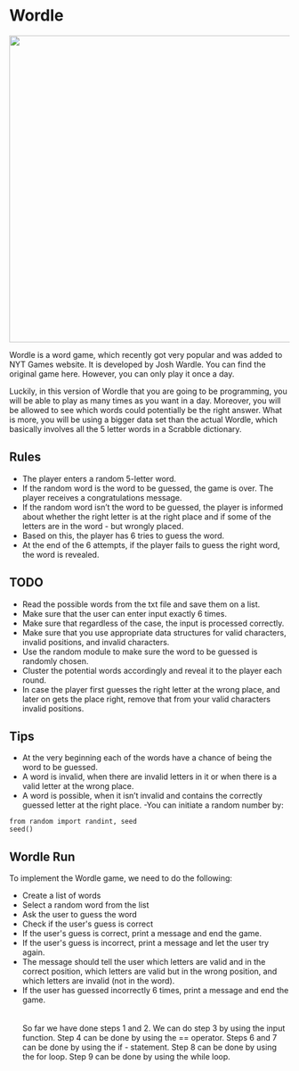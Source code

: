 # Wordle

<img src="https://cdn.nerdschalk.com/wp-content/uploads/2022/02/wordle-game-logo.png" width=550>

Wordle is a word game, which recently got very popular and was added to NYT Games website. It is developed by Josh Wardle. You can find the original game here. However, you can only play it once a day.

Luckily, in this version of Wordle that you are going to be programming, you will be able to play as many times as you want in a day. Moreover, you will be allowed to see which words could potentially be the right answer. What is more, you will be using a bigger data set than the actual Wordle, which basically involves all the 5 letter words in a Scrabble dictionary.


## Rules
- The player enters a random 5-letter word.
- If the random word is the word to be guessed, the game is over. The player receives a congratulations message.
- If the random word isn’t the word to be guessed, the player is informed about whether the right letter is at the right place and if some of the letters are in the word - but wrongly placed.<br>
- Based on this, the player has 6 tries to guess the word.
- At the end of the 6 attempts, if the player fails to guess the right word, the word is revealed.<br>

## TODO
- Read the possible words from the txt file and save them on a list.
- Make sure that the user can enter input exactly 6 times.
- Make sure that regardless of the case, the input is processed correctly.
- Make sure that you use appropriate data structures for valid characters, invalid positions, and invalid characters.
- Use the random module to make sure the word to be guessed is randomly chosen.
- Cluster the potential words accordingly and reveal it to the player each round.
- In case the player first guesses the right letter at the wrong place, and later on gets the place right, remove that from your valid characters invalid positions.

## Tips
- At the very beginning each of the words have a chance of being the word to be guessed.
- A word is invalid, when there are invalid letters in it or when there is a valid letter at the wrong place.
- A word is possible, when it isn’t invalid and contains the correctly guessed letter at the right place.
 -You can initiate a random number by:
```
from random import randint, seed
seed()
```

## Wordle Run
To implement the Wordle game, we need to do the following:

- Create a list of words
- Select a random word from the list
- Ask the user to guess the word
- Check if the user's guess is correct
- If the user's guess is correct, print a message and end the game.
- If the user's guess is incorrect, print a message and let the user try again.
- The message should tell the user which letters are valid and in the correct position, which letters are valid but in the wrong position, and which letters are invalid (not in the word).
- If the user has guessed incorrectly 6 times, print a message and end the game.<br>
<br><br>
So far we have done steps 1 and 2. We can do step 3 by using the input function. Step 4 can be done by using the == operator. Steps 6 and 7 can be done by using the if - statement. Step 8 can be done by using the for loop. Step 9 can be done by using the while loop.<br>
<br>
